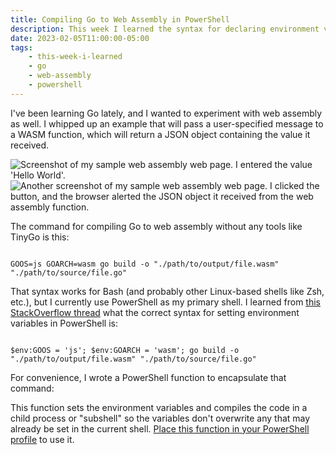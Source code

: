```yaml
---
title: Compiling Go to Web Assembly in PowerShell
description: This week I learned the syntax for declaring environment variables in PowerShell, which was helpful in compiling Go to Web Assembly.
date: 2023-02-05T11:00:00-05:00
tags:
    - this-week-i-learned
    - go
    - web-assembly
    - powershell
---
```

I've been learning Go lately, and I wanted to experiment with web assembly as well. I whipped up an example that will pass a user-specified message to a WASM function, which will return a JSON object containing the value it received.

<picture class="content-image">
    <source srcset="/assets/images/compile-go-wasm-1.avif" type="image/avif">
    <source srcset="/assets/images/compile-go-wasm-1.webp" type="image/webp">
    <img src="/assets/images/compile-go-wasm-1.jpg" alt="Screenshot of my sample web assembly web page. I entered the value 'Hello World'.">
</picture>

<picture class="content-image">
    <source srcset="/assets/images/compile-go-wasm-2.avif" type="image/avif">
    <source srcset="/assets/images/compile-go-wasm-2.webp" type="image/webp">
    <img src="/assets/images/compile-go-wasm-2.jpg" alt="Another screenshot of my sample web assembly web page. I clicked the button, and the browser alerted the JSON object it received from the web assembly function.">
</picture>

The command for compiling Go to web assembly without any tools like TinyGo is this:

<pre class="codeWrapper"><code class="language-bash">
GOOS=js GOARCH=wasm go build -o "./path/to/output/file.wasm" "./path/to/source/file.go"
</code></pre>

That syntax works for Bash (and probably other Linux-based shells like Zsh, etc.), but I currently use PowerShell as my primary shell. I learned from <a href="https://stackoverflow.com/questions/1420719/powershell-setting-an-environment-variable-for-a-single-command-only">this StackOverflow thread</a> what the correct syntax for setting environment variables in PowerShell is:

<pre class="codeWrapper"><code class="language-powershell">
$env:GOOS = 'js'; $env:GOARCH = 'wasm'; go build -o "./path/to/output/file.wasm" "./path/to/source/file.go"
</code></pre>

For convenience, I wrote a PowerShell function to encapsulate that command:

<script src="https://gist.github.com/nmarsceau/8643d9dbafbf8f30b74e5adcd3c7d665.js"></script>

This function sets the environment variables and compiles the code in a child process or "subshell" so the variables don't overwrite any that may already be set in the current shell. <a href="https://lazyadmin.nl/powershell/powershell-profile/">Place this function in your PowerShell profile</a> to use it.

<link rel="stylesheet" href="https://cdnjs.cloudflare.com/ajax/libs/prism/9000.0.1/themes/prism-tomorrow.min.css" integrity="sha512-kSwGoyIkfz4+hMo5jkJngSByil9jxJPKbweYec/UgS+S1EgE45qm4Gea7Ks2oxQ7qiYyyZRn66A9df2lMtjIsw==" crossorigin="anonymous" referrerpolicy="no-referrer">
<script src="https://cdnjs.cloudflare.com/ajax/libs/prism/9000.0.1/prism.min.js" integrity="sha512-UOoJElONeUNzQbbKQbjldDf9MwOHqxNz49NNJJ1d90yp+X9edsHyJoAs6O4K19CZGaIdjI5ohK+O2y5lBTW6uQ==" crossorigin="anonymous" referrerpolicy="no-referrer"></script>
<script src="https://cdnjs.cloudflare.com/ajax/libs/prism/9000.0.1/components/prism-bash.min.js" integrity="sha512-35RBtvuCKWANuRid6RXP2gYm4D5RMieVL/xbp6KiMXlIqgNrI7XRUh9HurE8lKHW4aRpC0TZU3ZfqG8qmQ35zA==" crossorigin="anonymous" referrerpolicy="no-referrer"></script>
<script src="https://cdnjs.cloudflare.com/ajax/libs/prism/9000.0.1/components/prism-powershell.min.js" integrity="sha512-dnJS1fxEUNZirzvtoG39P8JWa8DajX420LajzUbn+taV6hd9BfnHHgpPAWNADYjNRPT1Gt4v4/XGMULqi0uqVQ==" crossorigin="anonymous" referrerpolicy="no-referrer"></script>